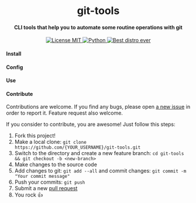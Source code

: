 <h1 align="center">
  git-tools
</h1>

<h4 align="center">
  CLI tools that help you to automate some routine operations with git
</h4>

<p align="center">
  <a href="https://github.com/digitalduke/git-tools/blob/master/LICENSE">
    <img alt="License MIT" src="https://img.shields.io/github/license/mashape/apistatus.svg?style=flat-square">
  </a>
  <a href="https://www.python.org/">
    <img alt="Python" src="https://img.shields.io/pypi/pyversions/Django.svg?style=flat-square">
  </a>
  <a href="https://www.debian.org/">
    <img alt="Best distro ever" src="https://img.shields.io/badge/platform-linux-yellow.svg?style=flat-square">
  </a>
</p>

#### Install

#### Config

#### Use

#### Contribute
Contributions are welcome. If you find any bugs, please open [a new issue](https://github.com/digitalduke/git-tools/issues/new/choose) in order to report it. Feature request also welcome.

If you consider to contribute, you are awesome! Just follow this steps:

1. Fork this project!
1. Make a local clone: ```git clone https://github.com/{YOUR_USERNAME}/git-tools.git```
1. Switch to the directory and create a new feature branch: ```cd git-tools && git checkout -b <new-branch>```
1. Make changes to the source code
1. Add changes to git: ```git add --all``` and commit changes: ```git commit -m "Your commit message"``` 
1. Push your commits: ```git push```
1. Submit a new [pull request](https://github.com/digitalduke/git-tools/pulls)
1. You rock :thumbsup:

